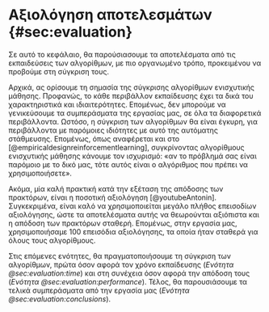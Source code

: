 #  Αξιολόγηση αποτελεσμάτων {#sec:evaluation}

Σε αυτό το κεφάλαιο, θα παρούσιασουμε τα αποτελέσματα από τις εκπαιδεύσεις των αλγορίθμων, με πιο οργανωμένο τρόπο, προκειμένου να προβούμε στη σύγκριση τους. 

Αρχικά, ας ορίσουμε τη σημασία της σύγκρισης αλγορίθμων ενισχυτικής μάθησης. Προφανώς, το κάθε περιβάλλον εκπαίδευσης έχει τα δικά του χαρακτηριστικά και ιδιαιτερότητες. Επομένως, δεν μπορούμε να γενικεύσουμε τα συμπεράσματα της εργασίας μας, σε όλα τα διαφορετικά περιβάλλοντα. Ωστόσο, η σύγκριση των αλγορίθμων θα είναι έγκυρη, για περιβάλλοντα με παρόμοιες ιδιότητες με αυτό της αυτόματης στάθμευσης. Επομένως, όπως αναφέρεται και στο [@empiricaldesignreinforcementlearning], συγκρίνοντας αλγορίθμους ενισχυτικής μάθησης κάνουμε τον ισχυρισμό: «αν το πρόβλημά σας είναι παρόμοιο με το δικό μας, τότε αυτός είναι ο αλγόριθμος που πρέπει να χρησιμοποιήσετε».

Ακόμα, μία καλή πρακτική κατά την εξέταση της απόδοσης των πρακτόρων, είναι η ποσοτική αξιολόγηση [@youtubeAntonin]. Συγκεκριμένα, είναι καλό να χρησιμοποιείται μεγάλο πλήθος επεισοδίων αξιολόγησης, ώστε τα αποτελέσματα αυτής να θεωρούνται αξιόπιστα και η απόδοση των πρακτόρων σταθερή. Επομένως, στην εργασία μας, χρησιμοποιήσαμε 100 επεισόδια αξιολόγησης, τα οποία ήταν σταθερά για όλους τους αλγορίθμους.

Στις επόμενες ενότητες, θα πραγματοποιήσουμε τη σύγκριση των αλγορίθμων, πρώτα όσον αφορά τον χρόνο εκπαίδευσης (*Ενότητα @sec:evaluation:time*) και στη συνέχεια όσον αφορά την απόδοση τους (*Ενότητα @sec:evaluation:performance*). Τέλος, θα παρουσιάσουμε τα τελικά συμπεράσματα από την εργασία μας (*Ενότητα @sec:evaluation:conclusions*).